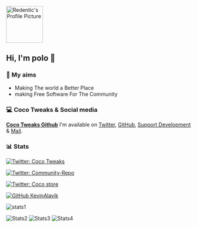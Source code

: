 <img src="https://ai.cocotweaks.net/coc.png" width=100 alt="Redentic's Profile Picture">

## Hi, I'm polo 👋

### 🎯 My aims
- Making The world a Better Place
- making Free Software For The Community

### 💻 Coco Tweaks & Social media
**[Coco Tweaks Github](https://github.com/cocotweaks)**
I'm available on [Twitter](https://twitter.com/roarijo89tweaks), [GitHub](https://github.com/4kplayeee/), [Support Development](https://donations.cocotweaks.net) & [Mail](mailto:cocotweaks@gmail.com).

### 📊 Stats

[![Twitter: Coco Tweaks](https://img.shields.io/twitter/follow/roarijo89tweaks?style=social)](https://twitter.com/roarijo89tweaks)

[![Twitter: Community-Repo](https://img.shields.io/twitter/follow/RepoCoco?style=social)](https://twitter.com/RepoCoco)

[![Twitter: Coco store](https://img.shields.io/twitter/follow/coco_store_?style=social)](https://twitter.com/coco_store_)

[![GitHub KevinAlavik](https://img.shields.io/github/followers/4kplayeee?label=follow&style=social)](https://github.com/4kplayeee)

![stats1](https://github-readme-stats.vercel.app/api?username=4kplayeee&theme=radical&show_icons=true&count_private=true)

![Stats2](https://github-profile-summary-cards.vercel.app/api/cards/repos-per-language?username=4kplayeee&theme=solarized_dark)
![Stats3](https://github-profile-summary-cards.vercel.app/api/cards/most-commit-language?username=4kplayeee&theme=solarized_dark)
![Stats4](https://github-profile-summary-cards.vercel.app/api/cards/profile-details?username=4kplayeee&theme=solarized_dark)

